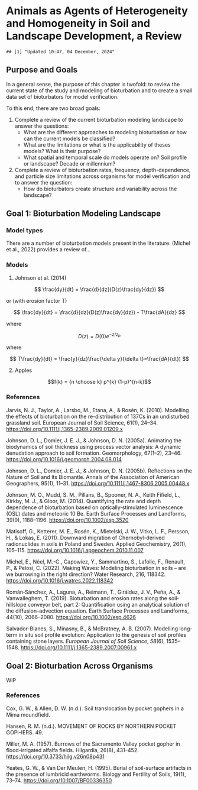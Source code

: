 # Animals as Agents of Heterogeneity and Homogeneity in Soil and Landscape Development, a Review




```
## [1] "Updated 10:47, 04 December, 2024"
```

## Purpose and Goals

In a general sense, the purpose of this chapter is twofold: to review the current state of the study and modeling of bioturbation and to create a small data set of bioturbators for model verification.

To this end, there are two broad goals:

1.  Complete a review of the current bioturbation modeling landscape to answer the questions:
    -   What are the different approaches to modeling bioturbation or how can the current models be classified?
    -   What are the limitations or what is the applicability of theses models? What is their purpose?
    -   What spatial and temporal scale do models operate on? Soil profile or landscape? Decade or millennium?
2.  Complete a review of bioturbation rates, frequency, depth-dependence, and particle size limitations across organisms for model verification and to answer the question:
    -   How do bioturbators create structure and variability across the landscape?

## Goal 1: Bioturbation Modeling Landscape

### Model types

There are a number of bioturbation models present in the literature. (Michel et al., 2022) provides a review of...

### Models

1.  Johnson et al. (2014)

$$
\frac{dy}{dt} = \frac{d}{dz}(D(z)\frac{dy}{dz})
$$

or (with erosion factor T)

$$ \frac{dy}{dt} = \frac{d}{dz}(D(z)\frac{dy}{dz}) - T\frac{dA}{dz} $$

where

$$
D(z) = D(0)e^{-z/z_{b}}
$$

where

$$
T\frac{dy}{dt} = \frac{y}{dz}\frac{\delta y}{\delta t}=\frac{dA}{dt})
$$

2.  Apples

$$f(k) = {n \choose k} p^{k} (1-p)^{n-k}$$

### References

Jarvis, N. J., Taylor, A., Larsbo, M., Etana, A., & Rosén, K. (2010). Modelling the effects of bioturbation on the re-distribution of 137Cs in an undisturbed grassland soil. European Journal of Soil Science, 61(1), 24–34. <https://doi.org/10.1111/j.1365-2389.2009.01209.x>

Johnson, D. L., Domier, J. E. J., & Johnson, D. N. (2005a). Animating the biodynamics of soil thickness using process vector analysis: A dynamic denudation approach to soil formation. Geomorphology, 67(1–2), 23–46. <https://doi.org/10.1016/j.geomorph.2004.08.014>

Johnson, D. L., Domier, J. E. J., & Johnson, D. N. (2005b). Reflections on the Nature of Soil and Its Biomantle. Annals of the Association of American Geographers, 95(1), 11–31. <https://doi.org/10.1111/j.1467-8306.2005.00448.x>

Johnson, M. O., Mudd, S. M., Pillans, B., Spooner, N. A., Keith Fifield, L., Kirkby, M. J., & Gloor, M. (2014). Quantifying the rate and depth dependence of bioturbation based on optically‐stimulated luminescence (OSL) dates and meteoric 10 Be. Earth Surface Processes and Landforms, 39(9), 1188–1196. <https://doi.org/10.1002/esp.3520>

Matisoff, G., Ketterer, M. E., Rosén, K., Mietelski, J. W., Vitko, L. F., Persson, H., & Lokas, E. (2011). Downward migration of Chernobyl-derived radionuclides in soils in Poland and Sweden. Applied Geochemistry, 26(1), 105–115. <https://doi.org/10.1016/j.apgeochem.2010.11.007>

Michel, E., Néel, M.-C., Capowiez, Y., Sammartino, S., Lafolie, F., Renault, P., & Pelosi, C. (2022). Making Waves: Modeling bioturbation in soils – are we burrowing in the right direction? Water Research, 216, 118342. <https://doi.org/10.1016/j.watres.2022.118342>

Román‐Sánchez, A., Laguna, A., Reimann, T., Giráldez, J. V., Peña, A., & Vanwalleghem, T. (2019). Bioturbation and erosion rates along the soil‐hillslope conveyor belt, part 2: Quantification using an analytical solution of the diffusion–advection equation. Earth Surface Processes and Landforms, 44(10), 2066–2080. <https://doi.org/10.1002/esp.4626>

Salvador-Blanes, S., Minasny, B., & McBratney, A. B. (2007). Modelling long-term in situ soil profile evolution: Application to the genesis of soil profiles containing stone layers. *European Journal of Soil Science*, *58*(6), 1535–1548. <https://doi.org/10.1111/j.1365-2389.2007.00961.x>

## Goal 2: Bioturbation Across Organisms

WIP

### References

Cox, G. W., & Allen, D. W. (n.d.). Soil translocation by pocket gophers in a Mima moundfield.

Hansen, R. M. (n.d.). MOVEMENT OF ROCKS BY NORTHERN POCKET GOPI-IERS. 49.

Miller, M. A. (1957). Burrows of the Sacramento Valley pocket gopher in flood-irrigated alfalfa fields. Hilgardia, 26(8), 431–452. <https://doi.org/10.3733/hilg.v26n08p431>

Yeates, G. W., & Van Der Meulen, H. (1995). Burial of soil-surface artifacts in the presence of lumbricid earthworms. Biology and Fertility of Soils, 19(1), 73–74. <https://doi.org/10.1007/BF00336350>
